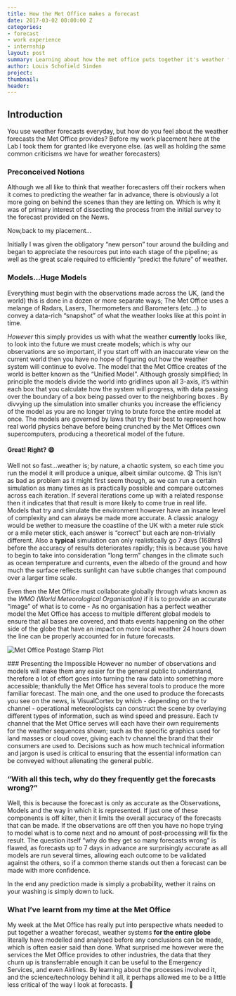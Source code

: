 ```yaml
---
title: How the Met Office makes a forecast
date: 2017-03-02 00:00:00 Z
categories:
- forecast
- work experience
- internship
layout: post
summary: Learning about how the met office puts together it's weather forecasts
author: Louis Schofield Sinden
project:
thumbnail: 
header: 
---
```


## **Introduction** 
You use weather forecasts everyday, but how do you feel about the weather forecasts the Met Office provides? Before my work placement here at the Lab I took them for granted like everyone else. (as well as holding the same common criticisms we have for weather forecasters)


### Preconceived Notions
Although we all like to think that weather forecasters off their rockers when it comes to predicting the weather far in advance, there is obviously a lot more going on behind the scenes than they are letting on.
Which is why it was of primary interest of dissecting the process from the initial survey to the forecast provided on the News.

Now,back to my placement...

Initially I was given the obligatory “new person” tour around the building and began to appreciate the resources put into each stage of the pipeline; as well as the great scale required to efficiently “predict the future” of weather.

### Models…Huge Models
Everything must begin with the observations made across the UK, (and the world) this is done in a dozen or more separate ways; The Met Office uses a melange of Radars, Lasers, Thermometers and Barometers (etc…) to convey a data-rich “snapshot” of what the weather looks like at this point in time.

*However* this simply provides us with what the weather **currently** looks like, to look into the future we must create models; which is why our observations are so important, if you start off with an inaccurate view on the current world then you have no hope of figuring out how the weather system will continue to evolve. The model that the Met Office creates of the world is better known as the “Unified Model”.
Although grossly simplified; In principle the models divide the world into gridlines upon all 3-axis, it’s within each box that you calculate how the system will progress, with data passing over the boundary of a box being passed over to the neighboring boxes . By divvying up the simulation into smaller chunks you increase the efficiency of the model as you are no longer trying to brute force the entire model at once. The models are governed by laws that try their best to represent how real world physics behave before being crunched by the Met Offices own supercomputers, producing a theoretical model of the future.
#### Great! Right? :smile:
Well not so fast...weather is; by nature, a chaotic system, so each time you run the model it will produce a unique, albeit similar outcome. :anguished: This isn’t as bad as problem as it might first seem though, as we can run a certain simulation as many times as is practically possible and compare outcomes across each iteration. If several iterations come up with a related response then it indicates that that result is more likely to come true in real life.
Models that try and simulate the environment however have an insane level of complexity and can always be made more accurate. A classic analogy would be wether to measure the coastline of the UK with a meter rule stick or a mile meter stick, each answer is “correct” but each are non-trivially different. Also a **typical** simulation can only realistically go 7 days (168hrs) before the accuracy of results deteriorates rapidly; this is because you have to begin to take into consideration “long term” changes in the climate such as ocean temperature and currents, even the albedo of the ground and how much the surface reflects sunlight can have subtle changes that compound over a larger time scale.

Even then the Met Office must collaborate globally through whats known as the *WMO (World Meteorological Organisation)* if it is to provide an accurate “image” of what is to come - As no organisation has a perfect weather model the Met Office has access to multiple different global models to ensure that all bases are covered, and thats events happening on the other side of the globe that have an impact on more local weather 24 hours down the line can be properly accounted for in future forecasts.

![Met Office Postage Stamp Plot](https://images.informaticslab.co.uk/articles/2017-03-02-how-we-make-a-forecast/ensemble.png)

### Presenting the Impossible
However no number of observations and models will make them any easier for the general public to understand, therefore a lot of effort goes into turning the raw data into something more accessible; thankfully the Met Office has several tools to produce the more familiar forecast. The main one, and the one used to produce the forecasts you see on the news, is VisualCortex by which - depending on the tv channel - operational meteorologists can construct the scene by overlaying different types of information, such as wind speed and pressure. 
Each tv channel that the Met Office serves will each have their own requirements for the weather sequences shown; such as the specific graphics used for land masses or cloud cover, giving each tv channel the brand that their consumers are used to. Decisions such as how much technical information and jargon is used is critical to ensuring that the essential information can be conveyed without alienating the general public.


### “With all this tech, why do they frequently get the forecasts wrong?”
Well, this is because the forecast is only as accurate as the Observations, Models and the way in which it is represented. If just one of these components is off kilter, then it limits the overall accuracy of the forecasts that can be made. If the observations are off then you have no hope trying to model what is to come next and no amount of post-processing will fix the result.
The question itself “why do they get so many forecasts wrong” is flawed, as forecasts up to 7 days in advance are surprisingly accurate as all models are run several times, allowing each outcome to be validated against the others, so if a common theme stands out then a forecast can be made with more confidence. 

In the end any prediction made is simply a probability, wether it rains on your washing is simply down to luck.


### What I’ve learnt from my time at the Met Office
My week at the Met Office has really put into perspective whats needed to put together a weather forecast, weather systems **for the entire globe** literally have modelled and analysed before any conclusions can be made, which is often easier said than done. What surprised me however were the services the Met Office provides to other industries, the data that they churn up is  transferrable enough it can be useful to the Emergency Services, and even Airlines.
By learning about the processes involved it, and the science/technology behind it all, it perhaps allowed me to be a little less critical of the way I look at forecasts. :octopus:
